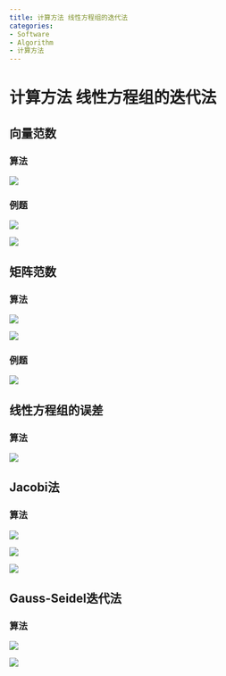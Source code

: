 ```yaml
---
title: 计算方法 线性方程组的迭代法
categories:
- Software
- Algorithm
- 计算方法
---
```

# 计算方法 线性方程组的迭代法

## 向量范数

### 算法

![](https://raw.githubusercontent.com/LuShan123888/Files/main/Pictures/2020-12-10-L2DoC4yP5SmkeaA.png)

### 例题
![](https://raw.githubusercontent.com/LuShan123888/Files/main/Pictures/2020-12-10-IQZynV13uGN4rwM.png)

![](https://raw.githubusercontent.com/LuShan123888/Files/main/Pictures/2020-12-10-GovncRPxeNwzXjW.jpg)

## 矩阵范数

### 算法

![](https://raw.githubusercontent.com/LuShan123888/Files/main/Pictures/2020-12-10-9rcTuypUaVRSsnD.png)

![](https://raw.githubusercontent.com/LuShan123888/Files/main/Pictures/2020-12-10-7rY3ShWAFyBG6ea.png)

### 例题

![](https://raw.githubusercontent.com/LuShan123888/Files/main/Pictures/2020-12-10-UHsFP95IKkaiphn.jpg)

## 线性方程组的误差

### 算法

![](https://raw.githubusercontent.com/LuShan123888/Files/main/Pictures/2020-12-10-cIG9emaplJTA2bE.png)

## Jacobi法

### 算法

![](https://raw.githubusercontent.com/LuShan123888/Files/main/Pictures/2020-12-10-7bkD6HRvd8jJYyW.png)

![](https://raw.githubusercontent.com/LuShan123888/Files/main/Pictures/2020-12-10-21323xdfas.png)

![](https://raw.githubusercontent.com/LuShan123888/Files/main/Pictures/2020-12-10-FBCXlLiGxq3sQEu.png)

## Gauss-Seidel迭代法

### 算法

![](https://raw.githubusercontent.com/LuShan123888/Files/main/Pictures/2020-12-10-i84ev3FnOTjW2D1.png)

![](https://raw.githubusercontent.com/LuShan123888/Files/main/Pictures/2020-12-10-XKrYSJxhWFo7lvp.png)
